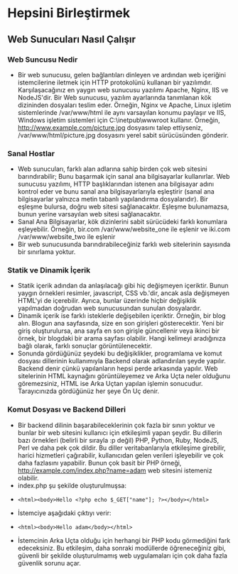 # Hepsini Birleştirmek
## Web Sunucuları Nasıl Çalışır
### Web Suncusu Nedir
- Bir web sunucusu, gelen bağlantıları dinleyen ve ardından web içeriğini istemcilerine iletmek için HTTP protokolünü kullanan bir yazılımdır. Karşılaşacağınız en yaygın web sunucusu yazılımı Apache, Nginx, IIS ve NodeJS'dir. Bir Web sunucusu, yazılım ayarlarında tanımlanan kök dizininden dosyaları teslim eder. Örneğin, Nginx ve Apache, Linux işletim sistemlerinde /var/www/html ile aynı varsayılan konumu paylaşır ve IIS, Windows işletim sistemleri için C:\inetpub\wwwroot kullanır. Örneğin, http://www.example.com/picture.jpg dosyasını talep ettiyseniz, /var/www/html/picture.jpg dosyasını yerel sabit sürücüsünden gönderir.
### Sanal Hostlar
- Web sunucuları, farklı alan adlarına sahip birden çok web sitesini barındırabilir; Bunu başarmak için sanal ana bilgisayarlar kullanırlar. Web sunucusu yazılımı, HTTP başlıklarından istenen ana bilgisayar adını kontrol eder ve bunu sanal ana bilgisayarlarıyla eşleştirir (sanal ana bilgisayarlar yalnızca metin tabanlı yapılandırma dosyalarıdır). Bir eşleşme bulursa, doğru web sitesi sağlanacaktır. Eşleşme bulunamazsa, bunun yerine varsayılan web sitesi sağlanacaktır.
- Sanal Ana Bilgisayarlar, kök dizinlerini sabit sürücüdeki farklı konumlara eşleyebilir. Örneğin, bir.com /var/www/website_one ile eşlenir ve iki.com /var/www/website_two ile eşlenir
- Bir web sunucusunda barındırabileceğiniz farklı web sitelerinin sayısında bir sınırlama yoktur.
### Statik ve Dinamik İçerik
- Statik içerik adından da anlaşılacağı gibi hiç değişmeyen içeriktir. Bunun yaygın örnekleri resimler, javascript, CSS vb.'dir, ancak asla değişmeyen HTML'yi de içerebilir. Ayrıca, bunlar üzerinde hiçbir değişiklik yapılmadan doğrudan web sunucusundan sunulan dosyalardır.
- Dinamik içerik ise farklı isteklerle değişebilen içeriktir. Örneğin, bir blog alın. Blogun ana sayfasında, size en son girişleri gösterecektir. Yeni bir giriş oluşturulursa, ana sayfa en son girişle güncellenir veya ikinci bir örnek, bir blogdaki bir arama sayfası olabilir. Hangi kelimeyi aradığınıza bağlı olarak, farklı sonuçlar görüntülenecektir.
- Sonunda gördüğünüz şeydeki bu değişiklikler, programlama ve komut dosyası dillerinin kullanımıyla Backend olarak adlandırılan şeyde yapılır. Backend denir çünkü yapılanların hepsi perde arkasında yapılır. Web sitelerinin HTML kaynağını görüntüleyemez ve Arka Uçta neler olduğunu göremezsiniz, HTML ise Arka Uçtan yapılan işlemin sonucudur. Tarayıcınızda gördüğünüz her şeye Ön Uç denir.
### Komut Dosyası ve Backend Dilleri
- Bir backend dilinin başarabileceklerinin çok fazla bir sınırı yoktur ve bunlar bir web sitesini kullanıcı için etkileşimli yapan şeydir. Bu dillerin bazı örnekleri (belirli bir sırayla :p değil) PHP, Python, Ruby, NodeJS, Perl ve daha pek çok dildir. Bu diller veritabanlarıyla etkileşime girebilir, harici hizmetleri çağırabilir, kullanıcıdan gelen verileri işleyebilir ve çok daha fazlasını yapabilir. Bunun çok basit bir PHP örneği, http://example.com/index.php?name=adam web sitesini istemeniz olabilir.
- index.php şu şekilde oluşturulmuşsa:
- ```
  <html><body>Hello <?php echo $_GET["name"]; ?></body></html>
  ```
- İstemciye aşağıdaki çıktıyı verir:
- ```
  <html><body>Hello adam</body></html>
  ```
- İstemcinin Arka Uçta olduğu için herhangi bir PHP kodu görmediğini fark edeceksiniz. Bu etkileşim, daha sonraki modüllerde öğreneceğiniz gibi, güvenli bir şekilde oluşturulmamış web uygulamaları için çok daha fazla güvenlik sorunu açar.
